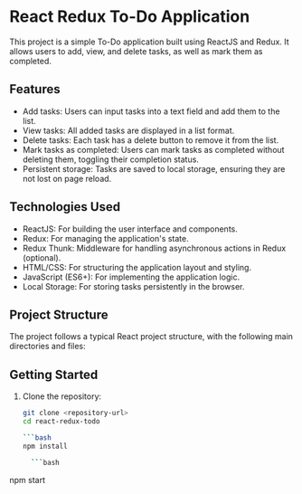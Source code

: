 # React Redux To-Do Application

This project is a simple To-Do application built using ReactJS and Redux. It allows users to add, view, and delete tasks, as well as mark them as completed.

## Features

- Add tasks: Users can input tasks into a text field and add them to the list.
- View tasks: All added tasks are displayed in a list format.
- Delete tasks: Each task has a delete button to remove it from the list.
- Mark tasks as completed: Users can mark tasks as completed without deleting them, toggling their completion status.
- Persistent storage: Tasks are saved to local storage, ensuring they are not lost on page reload.

## Technologies Used

- ReactJS: For building the user interface and components.
- Redux: For managing the application's state.
- Redux Thunk: Middleware for handling asynchronous actions in Redux (optional).
- HTML/CSS: For structuring the application layout and styling.
- JavaScript (ES6+): For implementing the application logic.
- Local Storage: For storing tasks persistently in the browser.

## Project Structure

The project follows a typical React project structure, with the following main directories and files:


## Getting Started

1. Clone the repository:

   ```bash
   git clone <repository-url>
   cd react-redux-todo

   ```bash
   npm install

     ```bash
npm start

